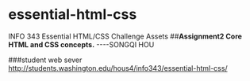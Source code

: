 essential-html-css
==================

INFO 343 Essential HTML/CSS Challenge Assets
##**Assignment2 Core HTML and CSS concepts.**
																	----SONGQI HOU

###student web sever
http://students.washington.edu/hous4/info343/essential-html-css/